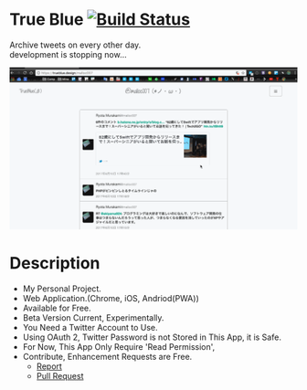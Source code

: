 True Blue [![Build Status](https://travis-ci.org/ryota-murakami/trueblue.svg?branch=master)](https://travis-ci.org/ryota-murakami/trueblue)
========================

Archive tweets on every other day.       
development is stopping now...


![example](demo.gif)

Description
========================

- My Personal Project.
- Web Application.(Chrome, iOS, Andriod(PWA))
- Available for Free.
- Beta Version Current, Experimentally.
- You Need a Twitter Account to Use.
- Using OAuth 2, Twitter Password is not Stored in This App, it is Safe.
- For Now, This App Only Require 'Read Permission',
- Contribute, Enhancement Requests are Free.
  - [Report](https://github.com/ryota-murakami/trueblue/issues)
  - [Pull Request](https://github.com/ryota-murakami/trueblue/pulls)

